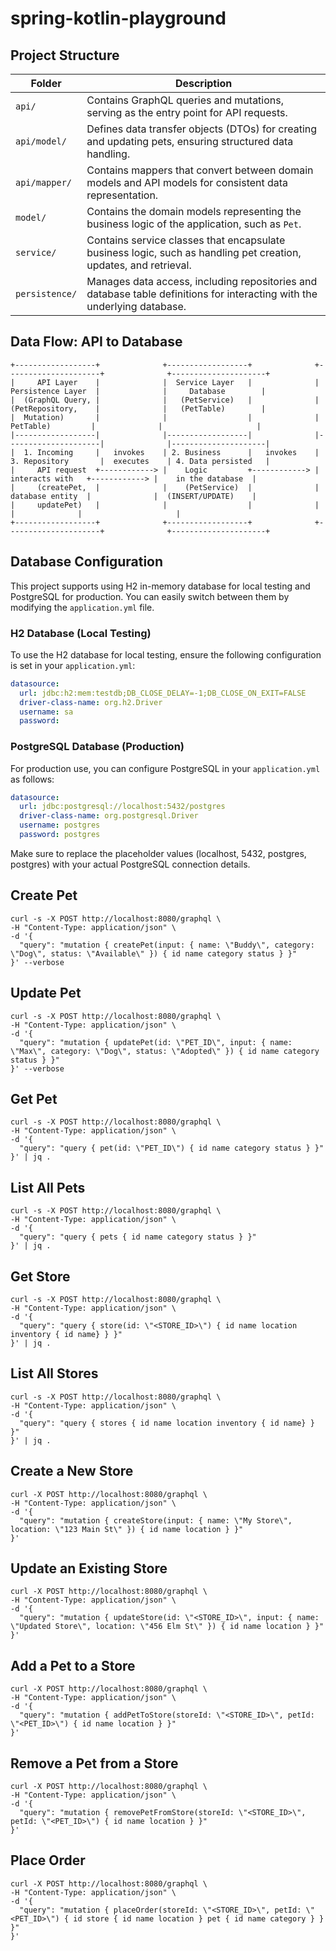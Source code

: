 # spring-kotlin-playground

## Project Structure

| Folder                 | Description                                                                                     |
|-----------------------|-------------------------------------------------------------------------------------------------|
| `api/`                | Contains GraphQL queries and mutations, serving as the entry point for API requests.           |
| `api/model/`         | Defines data transfer objects (DTOs) for creating and updating pets, ensuring structured data handling. |
| `api/mapper/`        | Contains mappers that convert between domain models and API models for consistent data representation. |
| `model/`             | Contains the domain models representing the business logic of the application, such as `Pet`.        |
| `service/`           | Contains service classes that encapsulate business logic, such as handling pet creation, updates, and retrieval. |
| `persistence/`       | Manages data access, including repositories and database table definitions for interacting with the underlying database. |

## Data Flow: API to Database

```plaintext
+------------------+              +------------------+              +---------------------+              +---------------------+
|     API Layer    |              |  Service Layer   |              |  Persistence Layer  |              |     Database        |
|  (GraphQL Query, |              |   (PetService)   |              |  (PetRepository,    |              |   (PetTable)        |
|  Mutation)       |              |                  |              |   PetTable)         |              |                     |
|------------------|              |------------------|              |---------------------|              |---------------------|
|  1. Incoming     |   invokes    | 2. Business      |   invokes    | 3. Repository       |  executes    | 4. Data persisted   |
|     API request  +------------> |    Logic         +------------> |    interacts with   +------------> |    in the database  |
|     (createPet,  |              |    (PetService)  |              |    database entity  |              |  (INSERT/UPDATE)    |
|     updatePet)   |              |                  |              |                     |              |                     |
+------------------+              +------------------+              +---------------------+              +---------------------+
```

## Database Configuration

This project supports using H2 in-memory database for local testing and PostgreSQL for production. You can easily switch between them by modifying the `application.yml` file.

### H2 Database (Local Testing)

To use the H2 database for local testing, ensure the following configuration is set in your `application.yml`:

```yaml
datasource:
  url: jdbc:h2:mem:testdb;DB_CLOSE_DELAY=-1;DB_CLOSE_ON_EXIT=FALSE
  driver-class-name: org.h2.Driver
  username: sa
  password:
```

### PostgreSQL Database (Production)

For production use, you can configure PostgreSQL in your `application.yml` as follows:

```yaml
datasource:
  url: jdbc:postgresql://localhost:5432/postgres
  driver-class-name: org.postgresql.Driver
  username: postgres
  password: postgres
```

Make sure to replace the placeholder values (localhost, 5432, postgres, postgres) with your actual PostgreSQL connection details.

## Create Pet

```shell
curl -s -X POST http://localhost:8080/graphql \
-H "Content-Type: application/json" \
-d '{
  "query": "mutation { createPet(input: { name: \"Buddy\", category: \"Dog\", status: \"Available\" }) { id name category status } }"
}' --verbose
```

## Update Pet

```shell
curl -s -X POST http://localhost:8080/graphql \
-H "Content-Type: application/json" \
-d '{
  "query": "mutation { updatePet(id: \"PET_ID\", input: { name: \"Max\", category: \"Dog\", status: \"Adopted\" }) { id name category status } }"
}' --verbose
```

## Get Pet

```shell
curl -s -X POST http://localhost:8080/graphql \
-H "Content-Type: application/json" \
-d '{
  "query": "query { pet(id: \"PET_ID\") { id name category status } }"
}' | jq .
```

## List All Pets

```shell
curl -s -X POST http://localhost:8080/graphql \
-H "Content-Type: application/json" \
-d '{
  "query": "query { pets { id name category status } }"
}' | jq .
```

## Get Store

```shell
curl -s -X POST http://localhost:8080/graphql \
-H "Content-Type: application/json" \
-d '{
  "query": "query { store(id: \"<STORE_ID>\") { id name location inventory { id name} } }"
}' | jq .
```

## List All Stores

```shell
curl -s -X POST http://localhost:8080/graphql \
-H "Content-Type: application/json" \
-d '{
  "query": "query { stores { id name location inventory { id name} } }"
}' | jq .
```

## Create a New Store

```shell
curl -X POST http://localhost:8080/graphql \
-H "Content-Type: application/json" \
-d '{
  "query": "mutation { createStore(input: { name: \"My Store\", location: \"123 Main St\" }) { id name location } }"
}'
```

## Update an Existing Store

```shell
curl -X POST http://localhost:8080/graphql \
-H "Content-Type: application/json" \
-d '{
  "query": "mutation { updateStore(id: \"<STORE_ID>\", input: { name: \"Updated Store\", location: \"456 Elm St\" }) { id name location } }"
}'
```

## Add a Pet to a Store

```shell
curl -X POST http://localhost:8080/graphql \
-H "Content-Type: application/json" \
-d '{
  "query": "mutation { addPetToStore(storeId: \"<STORE_ID>\", petId: \"<PET_ID>\") { id name location } }"
}'
```

## Remove a Pet from a Store

```shell
curl -X POST http://localhost:8080/graphql \
-H "Content-Type: application/json" \
-d '{
  "query": "mutation { removePetFromStore(storeId: \"<STORE_ID>\", petId: \"<PET_ID>\") { id name location } }"
}'
```

## Place Order

```shell
curl -X POST http://localhost:8080/graphql \
-H "Content-Type: application/json" \
-d '{
  "query": "mutation { placeOrder(storeId: \"<STORE_ID>\", petId: \"<PET_ID>\") { id store { id name location } pet { id name category } } }"
}'
```
